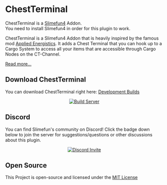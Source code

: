 # ChestTerminal
ChestTerminal is a [Slimefun4](https://github.com/TheBusyBiscuit/Slimefun4/) Addon.<br>
You need to install Slimefun4 in order for this plugin to work.

ChestTerminal is a Slimefun4 Addon that is heavily inspired by the famous mod [Applied Energistics](https://www.curseforge.com/minecraft/mc-mods/applied-energistics-2).
It adds a Chest Terminal that you can hook up to a Cargo System to access all your items that are accessible through Cargo Nodes on the CT-Channel.

[Read more...](https://github.com/TheBusyBiscuit/Slimefun4/wiki/ChestTerminal)

## Download ChestTerminal
You can download ChestTerminal right here: [Development Builds](https://thebusybiscuit.github.io/builds/TheBusyBiscuit/ChestTerminal/master/)

<p align="center">
  <a href="https://thebusybiscuit.github.io/builds/TheBusyBiscuit/ChestTerminal/master/">
    <img src="https://thebusybiscuit.github.io/builds/TheBusyBiscuit/ChestTerminal/master/badge.svg" alt="Build Server"/>
  </a>
</p>

## Discord
You can find Slimefun's community on Discord!
Click the badge down below to join the server for suggestions/questions or other discussions about this plugin.
<p align="center">
  <a href="https://discord.gg/fsD4Bkh">
    <img src="https://img.shields.io/discord/565557184348422174?color=7289DA&label=Discord&style=for-the-badge" alt="Discord Invite"/>
  </a>
</p>

## Open Source
This Project is open-source and licensed under the [MIT License](https://github.com/TheBusyBiscuit/ChestTerminal/blob/master/LICENSE)
